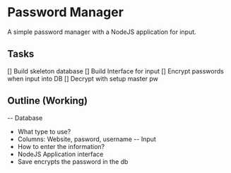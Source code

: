 # Password Manager
A simple password manager with a NodeJS application for input.

## Tasks
[] Build skeleton database
[] Build Interface for input
[] Encrypt passwords when input into DB
[] Decrypt with setup master pw



## Outline (Working)
-- Database
- What type to use?
- Columns: Website, pasword, username
-- Input
- How to enter the information?
- NodeJS Application interface
- Save encrypts the password in the db


